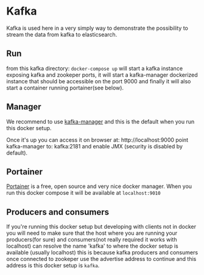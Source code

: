 # Kafka

Kafka is used here in a very simply way to demonstrate the possibility to stream the data from kafka to elasticsearch.


## Run 

from this kafka directory: `docker-compose up` will start a kafka instance exposing kafka and zookeper ports, it will
start a kafka-manager dockerized instance that should be accessible on the port 9000 and finally it will also start a 
container running portainer(see below). 

## Manager

We recommend to use [kafka-manager](https://github.com/yahoo/kafka-manager) and this is the default 
when you run this docker setup.

Once it's up you can access it on browser at: http://localhost:9000
point kafka-manager to: kafka:2181 and enable JMX (security is disabled by default).

## Portainer

[Portainer](https://github.com/portainer/portainer) is a free, open source and very nice docker manager. 
When you run this docker compose it will be available at `localhost:9010` 

## Producers and consumers

If you're running this docker setup but developing with clients not in docker you will need to make sure that the host
where you are running your producers(for sure) and consumers(not really required it works with localhost) can resolve the 
name 'kafka' to where the docker setup is available (usually localhost) this is because kafka producers and consumers 
once connected to zookeper use the advertise address to continue and this address is this docker setup is `kafka`.
